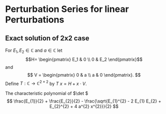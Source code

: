 # Perturbation Series for linear Perturbations

## Exact solution of 2x2 case
For $E_1, E_2 \in \mathbb{C}$ and
$a \in \mathbb{C}$
let
$$H=
\begin{pmatrix}
E_1 & 0 \\
0 & E_2
\end{pmatrix}$$
and
$$
V =
\begin{pmatrix}
0 & a \\
a & 0
\end{pmatrix}.
$$
Define $T: \mathbb{C} \to \mathbb{C}^{2 \times 2}$
by $T \ x =  H + x \cdot V$.

The characteristic polynomial of  $\det $
$$
\frac{E_{1}}{2} + \frac{E_{2}}{2} - \frac{\sqrt{E_{1}^{2} - 2 E_{1} E_{2} + E_{2}^{2} + 4 a^{2} x^{2}}}{2}
$$
